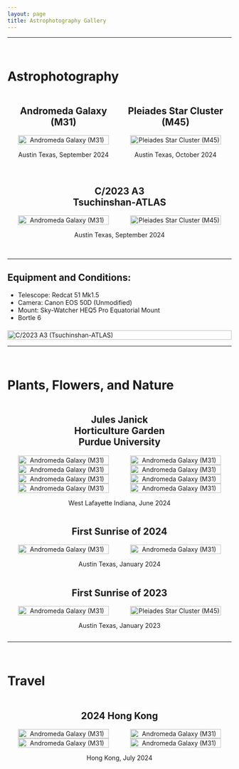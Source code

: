 ```yaml
---
layout: page
title: Astrophotography Gallery
---
```


---

<br>

# Astrophotography

<!-- Header -->
<div style="display: flex; justify-content: center; align-items: center;">
	<div style="flex: 0 1 50%; text-align: center; display: flex; flex-direction: column; align-items: center;">
	    <h2>Andromeda Galaxy (M31)</h2>
	</div>
	<div style="flex: 0 1 50%; text-align: center; display: flex; flex-direction: column; align-items: center;">
	    <h2>Pleiades Star Cluster (M45)</h2>
	</div>
</div>
<!-- Image Pair -->
<div style="display: flex; justify-content: center; align-items: center;">
	<div style="flex: 0 1 50%; text-align: center; display: flex; flex-direction: column; align-items: center;">
	    <img src="/assets/files/astro/andromeda.png" style="width: 90%; height: auto; max-width: 100%;" alt="Andromeda Galaxy (M31)" />
	</div>
	<div style="flex: 0 1 50%; text-align: center; display: flex; flex-direction: column; align-items: center;">
	    <img src="/assets/files/astro/pleiades.png" style="width: 90%; height: auto; max-width: 100%;" alt="Pleiades Star Cluster (M45)" />
	</div>
</div>
<!-- Description -->
<div style="display: flex; justify-content: center; align-items: center;">
	<div style="flex: 0 1 50%; text-align: center; display: flex; flex-direction: column; align-items: center;">
	    <p>Austin Texas, September 2024</p>
	</div>
	<div style="flex: 0 1 50%; text-align: center; display: flex; flex-direction: column; align-items: center;">
	    <p>Austin Texas, October 2024</p>
	</div>
</div>

<br>

<!-- Header -->
<div style="display: flex; justify-content: center; align-items: center;">
	<div style="flex: 0 1 50%; text-align: center; display: flex; flex-direction: column; align-items: center;">
	    <h2>C/2023 A3 Tsuchinshan-ATLAS</h2>
	</div>
</div>
<!-- Image Pair -->
<div style="display: flex; justify-content: center; align-items: center;">
	<div style="flex: 0 1 50%; text-align: center; display: flex; flex-direction: column; align-items: center;">
	    <img src="/assets/files/astro/tsuchinshan.png" style="width: 90%; height: auto; max-width: 100%;" alt="Andromeda Galaxy (M31)" />
	</div>
	<div style="flex: 0 1 50%; text-align: center; display: flex; flex-direction: column; align-items: center;">
	    <img src="/assets/files/astro/tsuchinshan2.png" style="width: 90%; height: auto; max-width: 100%;" alt="Pleiades Star Cluster (M45)" />
	</div>
</div>
<!-- Description -->
<div style="display: flex; justify-content: center; align-items: center;">
	<div style="flex: 0 1 50%; text-align: center; display: flex; flex-direction: column; align-items: center;">
	    <p>Austin Texas, September 2024</p>
	</div>
</div>

<br>

---

## Equipment and Conditions:
- Telescope: Redcat 51 Mk1.5
- Camera: Canon EOS 50D (Unmodified)
- Mount: Sky-Watcher HEQ5 Pro Equatorial Mount
- Bortle 6

<!-- Images -->
<div style="display: flex; justify-content: left; align-items: center; margin-top: 20px;">
	<img src="/assets/files/astro/rig.jpg" style="width: 100%; height: auto; max-width: 100%;" alt="C/2023 A3 (Tsuchinshan-ATLAS)" />
</div>

---

<br>

# Plants, Flowers, and Nature

<!-- Header -->
<div style="display: flex; justify-content: center; align-items: center;">
	<div style="flex: 0 1 50%; text-align: center; display: flex; flex-direction: column; align-items: center;">
	    <h2>Jules Janick Horticulture Garden Purdue University</h2>
	</div>
</div>
<!-- Image Pair -->
<div style="display: flex; justify-content: center; align-items: center;">
	<div style="flex: 0 1 50%; text-align: center; display: flex; flex-direction: column; align-items: center;">
	    <img src="/assets/files/nature/F1.jpg" style="width: 90%; height: auto; max-width: 100%;" alt="Andromeda Galaxy (M31)" />
	</div>
	<div style="flex: 0 1 50%; text-align: center; display: flex; flex-direction: column; align-items: center;">
	    <img src="/assets/files/nature/F2.jpg" style="width: 90%; height: auto; max-width: 100%;" alt="Andromeda Galaxy (M31)" />
	</div>
</div>
<!-- Image Pair -->
<div style="display: flex; justify-content: center; align-items: center;">
	<div style="flex: 0 1 50%; text-align: center; display: flex; flex-direction: column; align-items: center;">
	    <img src="/assets/files/nature/F3.jpg" style="width: 90%; height: auto; max-width: 100%;" alt="Andromeda Galaxy (M31)" />
	</div>
	<div style="flex: 0 1 50%; text-align: center; display: flex; flex-direction: column; align-items: center;">
	    <img src="/assets/files/nature/F4.jpg" style="width: 90%; height: auto; max-width: 100%;" alt="Andromeda Galaxy (M31)" />
	</div>
</div>
<!-- Image Pair -->
<div style="display: flex; justify-content: center; align-items: center;">
	<div style="flex: 0 1 50%; text-align: center; display: flex; flex-direction: column; align-items: center;">
	    <img src="/assets/files/nature/F5.jpg" style="width: 90%; height: auto; max-width: 100%;" alt="Andromeda Galaxy (M31)" />
	</div>
	<div style="flex: 0 1 50%; text-align: center; display: flex; flex-direction: column; align-items: center;">
	    <img src="/assets/files/nature/F6.jpg" style="width: 90%; height: auto; max-width: 100%;" alt="Andromeda Galaxy (M31)" />
	</div>
</div>
<!-- Image Pair -->
<div style="display: flex; justify-content: center; align-items: center;">
	<div style="flex: 0 1 50%; text-align: center; display: flex; flex-direction: column; align-items: center;">
	    <img src="/assets/files/nature/F7.jpg" style="width: 90%; height: auto; max-width: 100%;" alt="Andromeda Galaxy (M31)" />
	</div>
	<div style="flex: 0 1 50%; text-align: center; display: flex; flex-direction: column; align-items: center;">
	    <img src="/assets/files/nature/F8.jpg" style="width: 90%; height: auto; max-width: 100%;" alt="Andromeda Galaxy (M31)" />
	</div>
</div>
<!-- Description -->
<div style="display: flex; justify-content: center; align-items: center;">
	<div style="flex: 0 1 50%; text-align: center; display: flex; flex-direction: column; align-items: center;">
	    <p>West Lafayette Indiana, June 2024</p>
	</div>
</div>

<!-- Header -->
<div style="display: flex; justify-content: center; align-items: center;">
	<div style="flex: 0 1 50%; text-align: center; display: flex; flex-direction: column; align-items: center;">
	    <h2>First Sunrise of 2024</h2>
	</div>
</div>
<!-- Image Pair -->
<div style="display: flex; justify-content: center; align-items: center;">
	<div style="flex: 0 1 50%; text-align: center; display: flex; flex-direction: column; align-items: center;">
	    <img src="/assets/files/nature/2024SR1.jpg" style="width: 90%; height: auto; max-width: 100%;" alt="Andromeda Galaxy (M31)" />
	</div>
	<div style="flex: 0 1 50%; text-align: center; display: flex; flex-direction: column; align-items: center;">
	    <img src="/assets/files/nature/2024SR2.jpg" style="width: 90%; height: auto; max-width: 100%;" alt="Andromeda Galaxy (M31)" />
	</div>
</div>
<!-- Description -->
<div style="display: flex; justify-content: center; align-items: center;">
	<div style="flex: 0 1 50%; text-align: center; display: flex; flex-direction: column; align-items: center;">
	    <p>Austin Texas, January 2024</p>
	</div>
</div>

<!-- Header -->
<div style="display: flex; justify-content: center; align-items: center;">
	<div style="flex: 0 1 50%; text-align: center; display: flex; flex-direction: column; align-items: center;">
	    <h2>First Sunrise of 2023</h2>
	</div>
</div>
<!-- Image Pair -->
<div style="display: flex; justify-content: center; align-items: center;">
	<div style="flex: 0 1 50%; text-align: center; display: flex; flex-direction: column; align-items: center;">
	    <img src="/assets/files/nature/2023SR1.jpg" style="width: 90%; height: auto; max-width: 100%;" alt="Andromeda Galaxy (M31)" />
	</div>
	<div style="flex: 0 1 50%; text-align: center; display: flex; flex-direction: column; align-items: center;">
	    <img src="/assets/files/nature/2023SR2.jpg" style="width: 90%; height: auto; max-width: 100%;" alt="Pleiades Star Cluster (M45)" />
	</div>
</div>
<!-- Description -->
<div style="display: flex; justify-content: center; align-items: center;">
	<div style="flex: 0 1 50%; text-align: center; display: flex; flex-direction: column; align-items: center;">
	    <p>Austin Texas, January 2023</p>
	</div>
</div>

---

<br>

# Travel

<!-- Header -->
<div style="display: flex; justify-content: center; align-items: center;">
	<div style="flex: 0 1 50%; text-align: center; display: flex; flex-direction: column; align-items: center;">
	    <h2>2024 Hong Kong</h2>
	</div>
</div>
<!-- Image Pair -->
<div style="display: flex; justify-content: center; align-items: center;">
	<div style="flex: 0 1 50%; text-align: center; display: flex; flex-direction: column; align-items: center;">
	    <img src="/assets/files/travel/HK1.jpg" style="width: 90%; height: auto; max-width: 100%;" alt="Andromeda Galaxy (M31)" />
	</div>
	<div style="flex: 0 1 50%; text-align: center; display: flex; flex-direction: column; align-items: center;">
	    <img src="/assets/files/travel/HK3.jpg" style="width: 90%; height: auto; max-width: 100%;" alt="Andromeda Galaxy (M31)" />
	</div>
</div>
<!-- Image Pair -->
<div style="display: flex; justify-content: center; align-items: center;">
	<div style="flex: 0 1 50%; text-align: center; display: flex; flex-direction: column; align-items: center;">
	    <img src="/assets/files/travel/HK2.jpg" style="width: 90%; height: auto; max-width: 100%;" alt="Andromeda Galaxy (M31)" />
	</div>
	<div style="flex: 0 1 50%; text-align: center; display: flex; flex-direction: column; align-items: center;">
	    <img src="/assets/files/travel/HK4.jpg" style="width: 90%; height: auto; max-width: 100%;" alt="Andromeda Galaxy (M31)" />
	</div>
</div>
<!-- Description -->
<div style="display: flex; justify-content: center; align-items: center;">
	<div style="flex: 0 1 50%; text-align: center; display: flex; flex-direction: column; align-items: center;">
	    <p>Hong Kong, July 2024</p>
	</div>
</div>